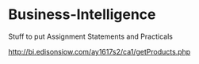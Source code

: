 # Business-Intelligence
Stuff to put Assignment Statements and Practicals

http://bi.edisonsiow.com/ay1617s2/ca1/getProducts.php

